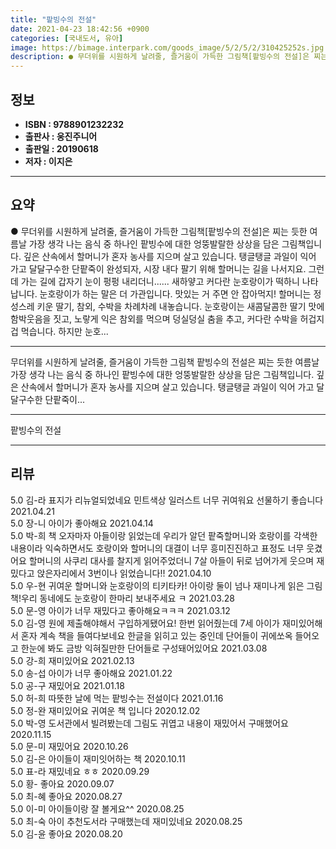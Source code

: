 ```yaml
---
title: "팥빙수의 전설"
date: 2021-04-23 18:42:56 +0900
categories: [국내도서, 유아]
image: https://bimage.interpark.com/goods_image/5/2/5/2/310425252s.jpg
description: ● 무더위를 시원하게 날려줄, 즐거움이 가득한 그림책[팥빙수의 전설]은 찌는 듯한 여름날 가장 생각 나는 음식 중 하나인 팥빙수에 대한 엉뚱발랄한 상상을 담은 그림책입니다. 깊은 산속에서 할머니가 혼자 농사를 지으며 살고 있습니다. 탱글탱글 과일이 익어 가고 달달구수한 단팥죽이 완성되
---
```


## **정보**

- **ISBN : 9788901232232**
- **출판사 : 웅진주니어**
- **출판일 : 20190618**
- **저자 : 이지은**

------



## **요약**

●  무더위를 시원하게 날려줄, 즐거움이 가득한 그림책[팥빙수의 전설]은 찌는 듯한 여름날 가장 생각 나는 음식 중 하나인 팥빙수에 대한 엉뚱발랄한 상상을 담은 그림책입니다. 깊은 산속에서 할머니가 혼자 농사를 지으며 살고 있습니다. 탱글탱글 과일이 익어 가고 달달구수한 단팥죽이 완성되자, 시장 내다 팔기 위해 할머니는 길을 나서지요. 그런데 가는 길에 갑자기 눈이 펑펑 내리더니...... 새하얗고 커다란 눈호랑이가 떡하니 나타납니다. 눈호랑이가 하는 말은 더 가관입니다. 맛있는 거 주면 안 잡아먹지! 할머니는 정성스레 키운 딸기, 참외, 수박을 차례차례 내놓습니다. 눈호랑이는 새콤달콤한 딸기 맛에 함박웃음을 짓고, 노랗게 익은 참외를 먹으며 덩실덩실 춤을 추고, 커다란 수박을 허겁지겁 먹습니다. 하지만 눈호...

------

무더위를 시원하게 날려줄, 즐거움이 가득한 그림책&#x0D;&#x0D;팥빙수의 전설은 찌는 듯한 여름날 가장 생각 나는 음식 중 하나인 팥빙수에 대한 엉뚱발랄한 상상을 담은 그림책입니다. 깊은 산속에서 할머니가 혼자 농사를 지으며 살고 있습니다. 탱글탱글 과일이 익어 가고 달달구수한 단팥죽이... 

------


팥빙수의 전설 

------


## **리뷰** 

5.0 김-라 표지가 리뉴얼되었네요 민트색상 일러스트 너무 귀여워요 선물하기 좋습니다 2021.04.21 <br/>5.0 장-니 아이가 좋아해요 2021.04.14 <br/>5.0 박-희 책 오자마자 아들이랑 읽었는데 우리가 알던 팥죽할머니와 호랑이를 각색한 내용이라 익숙하면서도 호랑이와 할머니의 대결이 너무 흥미진진하고 표정도 너무 웃겼어요 할머니의 사쿠리 대사를 찰지게 읽어주었더니 7살 아들이 뒤로 넘어가게 웃으며 재밌다고 앉은자리에서 3번이나 읽었습니다!! 2021.04.10 <br/>5.0 우-현 귀여운 할머니와 눈호랑이의 티키타카!  아이랑 둘이 넘나 재미나게 읽은 그림책!우리 동네에도 눈호랑이 한마리 보내주세요 ㅋ 2021.03.28 <br/>5.0 문-영 아이가 너무 재밌다고 좋아해요ㅋㅋㅋ 2021.03.12 <br/>5.0 김-영 원에 제출해야해서 구입하게됐어요!
한번 읽어줬는데 7세 아이가 재미있어해서 혼자 계속 책을 들여다보네요 한글을 읽히고 있는 중인데 단어들이 귀에쏘옥 들어오고 한눈에 봐도 금방 익혀질만한 단어들로 구성돼어있어요 2021.03.08 <br/>5.0 강-희 재미있어요 2021.02.13 <br/>5.0 송-섭 아이가 너무 좋아해요 2021.01.22 <br/>5.0 공-구 재밌어요 2021.01.18 <br/>5.0 허-희 따뜻한 날에 먹는 팥빙수는 전설이다 2021.01.16 <br/>5.0 정-완 재미있어요
귀여운 책 입니다 2020.12.02 <br/>5.0 박-영 도서관에서 빌려봤는데 그림도 귀엽고 내용이 재밌어서 
구매했어요 2020.11.15 <br/>5.0 문-미 재밌어요 2020.10.26 <br/>5.0 김-은 아이들이 재미잇어하는 책 2020.10.11 <br/>5.0 표-라 재밌네요 ㅎㅎ 2020.09.29 <br/>5.0 황- 좋아요 2020.09.07 <br/>5.0 최-혜 좋아요 2020.08.27 <br/>5.0 이-미 아이들이랑 잘 볼게요^^ 2020.08.25 <br/>5.0 최-숙 아이 추천도서라 구매했는데 재미있네요 2020.08.25 <br/>5.0 김-윤 좋아요 2020.08.20 <br/>